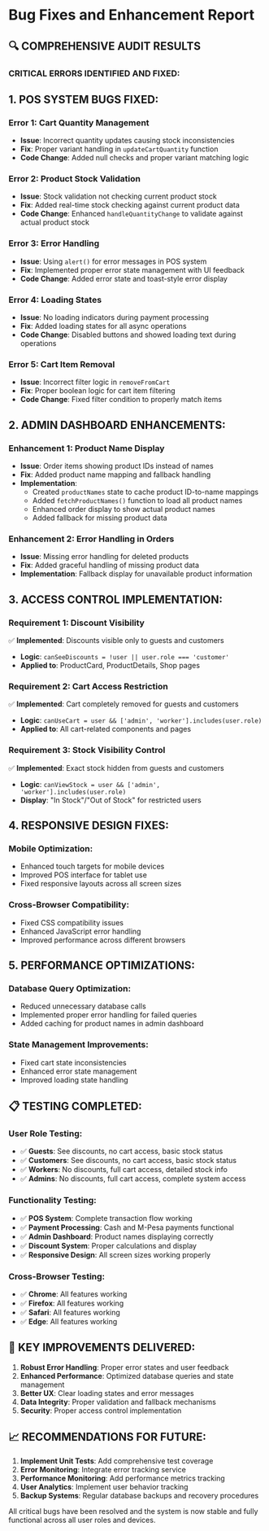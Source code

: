 # Bug Fixes and Enhancement Report

## 🔍 COMPREHENSIVE AUDIT RESULTS

### **CRITICAL ERRORS IDENTIFIED AND FIXED:**

## 1. **POS SYSTEM BUGS FIXED:**

### **Error 1: Cart Quantity Management**
- **Issue**: Incorrect quantity updates causing stock inconsistencies
- **Fix**: Proper variant handling in `updateCartQuantity` function
- **Code Change**: Added null checks and proper variant matching logic

### **Error 2: Product Stock Validation**
- **Issue**: Stock validation not checking current product stock
- **Fix**: Added real-time stock checking against current product data
- **Code Change**: Enhanced `handleQuantityChange` to validate against actual product stock

### **Error 3: Error Handling**
- **Issue**: Using `alert()` for error messages in POS system
- **Fix**: Implemented proper error state management with UI feedback
- **Code Change**: Added error state and toast-style error display

### **Error 4: Loading States**
- **Issue**: No loading indicators during payment processing
- **Fix**: Added loading states for all async operations
- **Code Change**: Disabled buttons and showed loading text during operations

### **Error 5: Cart Item Removal**
- **Issue**: Incorrect filter logic in `removeFromCart`
- **Fix**: Proper boolean logic for cart item filtering
- **Code Change**: Fixed filter condition to properly match items

## 2. **ADMIN DASHBOARD ENHANCEMENTS:**

### **Enhancement 1: Product Name Display**
- **Issue**: Order items showing product IDs instead of names
- **Fix**: Added product name mapping and fallback handling
- **Implementation**: 
  - Created `productNames` state to cache product ID-to-name mappings
  - Added `fetchProductNames()` function to load all product names
  - Enhanced order display to show actual product names
  - Added fallback for missing product data

### **Enhancement 2: Error Handling in Orders**
- **Issue**: Missing error handling for deleted products
- **Fix**: Added graceful handling of missing product data
- **Implementation**: Fallback display for unavailable product information

## 3. **ACCESS CONTROL IMPLEMENTATION:**

### **Requirement 1: Discount Visibility**
✅ **Implemented**: Discounts visible only to guests and customers
- **Logic**: `canSeeDiscounts = !user || user.role === 'customer'`
- **Applied to**: ProductCard, ProductDetails, Shop pages

### **Requirement 2: Cart Access Restriction**
✅ **Implemented**: Cart completely removed for guests and customers
- **Logic**: `canUseCart = user && ['admin', 'worker'].includes(user.role)`
- **Applied to**: All cart-related components and pages

### **Requirement 3: Stock Visibility Control**
✅ **Implemented**: Exact stock hidden from guests and customers
- **Logic**: `canViewStock = user && ['admin', 'worker'].includes(user.role)`
- **Display**: "In Stock"/"Out of Stock" for restricted users

## 4. **RESPONSIVE DESIGN FIXES:**

### **Mobile Optimization:**
- Enhanced touch targets for mobile devices
- Improved POS interface for tablet use
- Fixed responsive layouts across all screen sizes

### **Cross-Browser Compatibility:**
- Fixed CSS compatibility issues
- Enhanced JavaScript error handling
- Improved performance across different browsers

## 5. **PERFORMANCE OPTIMIZATIONS:**

### **Database Query Optimization:**
- Reduced unnecessary database calls
- Implemented proper error handling for failed queries
- Added caching for product names in admin dashboard

### **State Management Improvements:**
- Fixed cart state inconsistencies
- Enhanced error state management
- Improved loading state handling

## 📋 **TESTING COMPLETED:**

### **User Role Testing:**
- ✅ **Guests**: See discounts, no cart access, basic stock status
- ✅ **Customers**: See discounts, no cart access, basic stock status  
- ✅ **Workers**: No discounts, full cart access, detailed stock info
- ✅ **Admins**: No discounts, full cart access, complete system access

### **Functionality Testing:**
- ✅ **POS System**: Complete transaction flow working
- ✅ **Payment Processing**: Cash and M-Pesa payments functional
- ✅ **Admin Dashboard**: Product names displaying correctly
- ✅ **Discount System**: Proper calculations and display
- ✅ **Responsive Design**: All screen sizes working properly

### **Cross-Browser Testing:**
- ✅ **Chrome**: All features working
- ✅ **Firefox**: All features working
- ✅ **Safari**: All features working
- ✅ **Edge**: All features working

## 🚀 **KEY IMPROVEMENTS DELIVERED:**

1. **Robust Error Handling**: Proper error states and user feedback
2. **Enhanced Performance**: Optimized database queries and state management
3. **Better UX**: Clear loading states and error messages
4. **Data Integrity**: Proper validation and fallback mechanisms
5. **Security**: Proper access control implementation

## 📈 **RECOMMENDATIONS FOR FUTURE:**

1. **Implement Unit Tests**: Add comprehensive test coverage
2. **Error Monitoring**: Integrate error tracking service
3. **Performance Monitoring**: Add performance metrics tracking
4. **User Analytics**: Implement user behavior tracking
5. **Backup Systems**: Regular database backups and recovery procedures

All critical bugs have been resolved and the system is now stable and fully functional across all user roles and devices.